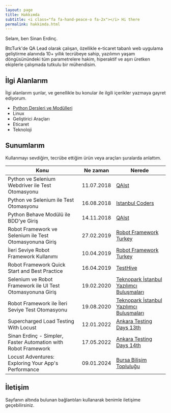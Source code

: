```yaml
---
layout: page
title: Hakkımda
subtitle: <i class="fa fa-hand-peace-o fa-2x"></i> Hi there
permalink: hakkimda.html
---
```


Selam, ben Sinan Erdinç.

BtcTurk'de QA Lead olarak çalışan, özellikle e-ticaret tabanlı web uygulama geliştirme alanında 10+ yıllık tecrübeye sahip, yazılımın yaşam döngüsünündeki tüm parametrelere hakim, hiperaktif ve aşırı üretken ekiplerle çalışmada tutkulu bir mühendisim.


## İlgi Alanlarım
İlgi alanlarım şunlar, ve genellikle bu konular ile ilgili içerikler yazmaya gayret ediyorum.

- [Python Dersleri ve Modülleri](/python-dersleri-ve-modulleri "Python Dersleri ve Modülleri")
- Linux
- Geliştirici Araçları
- Eticaret
- Teknoloji


## Sunumlarım
Kullanmayı sevdiğim, tecrübe ettiğim ürün veya araçları şuralarda anlattım.

| Konu | Ne zaman  | Nerede |
|--|--|--|
| Python ve Selenium Webdriver ile Test Otomasyonu | 11.07.2018 | [QAIst](https://www.meetup.com/QAIstMeetup/events/252359014/) |  
| Python ve Selenium ile Test Otomasyonu | 16.08.2018 | [Istanbul Coders](http://istanbulcoders.org/meetings/2018/08/16/python-selenium-test-otomasyon/)  |
| Python Behave Modülü ile BDD'ye Giriş | 14.11.2018 | [QAIst](https://www.meetup.com/QAIstMeetup/events/255804831/)  |
| Robot Framework ve Selenium ile Test Otomasyonuna Giriş | 27.02.2019 | [Robot Framework Turkey](https://www.meetup.com/Robot-Framework-Turkey/events/258785501/)  |
| İleri Seviye Robot Framework Kullanımı | 10.04.2019 | [Robot Framework Turkey](https://www.meetup.com/Robot-Framework-Turkey/events/260304675/)  |
| Robot Framework Quick Start and Best Practice | 16.04.2019 | [TestHive](https://www.meetup.com/TestHive/events/260563956/)  |
| Selenium ve Robot Framework ile UI Test Otomasyonuna Giriş | 19.02.2020 | [Teknopark İstanbul Yazılımcı Buluşmaları](https://kommunity.com/teknopark-istanbul-yazilimci-bulusmalari/events/selenium-ve-robot-framework-ile-ui-test-otomasyonuna-giris-d463fc81)  |
| Robot Framework ile İleri Seviye Test Otomasyonu | 19.08.2020 | [Teknopark İstanbul Yazılımcı Buluşmaları](https://kommunity.com/teknopark-istanbul-yazilimci-bulusmalari/events/robot-framework-ile-ileri-seviye-test-otomasyonu-ef2662a2)  |
| Supercharged Load Testing With Locust  | 12.01.2022 | [Ankara Testing Days 13th](https://www.youtube.com/watch?v=aqC0wchd7UE)  |
| Sinan Erdinç - Simpler, Faster Automation with Robot Framework | 17.05.2022 | [Ankara Testing Days 14th](https://www.youtube.com/watch?v=qsKR7uDMk4o)  |
| Locust Adventures: Exploring Your App's Performance | 09.01.2024 | [Bursa Bilişim Topluluğu](https://www.youtube.com/watch?v=HIiFzz-LayU)  |

## İletişim

Sayfanın altında bulunan bağlantıları kullanarak benimle iletişime geçebilirsiniz.

